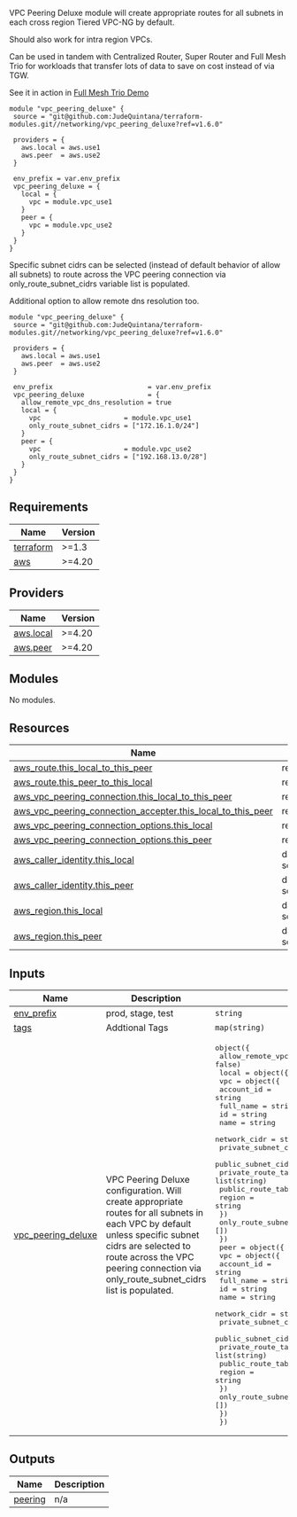 VPC Peering Deluxe module will create appropriate routes for all subnets in each cross region Tiered VPC-NG by default.

Should also work for intra region VPCs.

Can be used in tandem with Centralized Router, Super Router and Full Mesh Trio for workloads that transfer lots of data to save on cost instead of via TGW.

See it in action in [Full Mesh Trio Demo](https://github.com/JudeQuintana/terraform-main/tree/main/full_mesh_trio_demo)

```
module "vpc_peering_deluxe" {
 source = "git@github.com:JudeQuintana/terraform-modules.git//networking/vpc_peering_deluxe?ref=v1.6.0"

 providers = {
   aws.local = aws.use1
   aws.peer  = aws.use2
 }

 env_prefix = var.env_prefix
 vpc_peering_deluxe = {
   local = {
     vpc = module.vpc_use1
   }
   peer = {
     vpc = module.vpc_use2
   }
 }
}
```

Specific subnet cidrs can be selected (instead of default behavior of allow all subnets) to route across the VPC peering connection via only\_route\_subnet\_cidrs variable list is populated.

Additional option to allow remote dns resolution too.
```
module "vpc_peering_deluxe" {
 source = "git@github.com:JudeQuintana/terraform-modules.git//networking/vpc_peering_deluxe?ref=v1.6.0"

 providers = {
   aws.local = aws.use1
   aws.peer  = aws.use2
 }

 env_prefix                        = var.env_prefix
 vpc_peering_deluxe                = {
   allow_remote_vpc_dns_resolution = true
   local = {
     vpc                     = module.vpc_use1
     only_route_subnet_cidrs = ["172.16.1.0/24"]
   }
   peer = {
     vpc                     = module.vpc_use2
     only_route_subnet_cidrs = ["192.168.13.0/28"]
   }
 }
}
```

## Requirements

| Name | Version |
|------|---------|
| <a name="requirement_terraform"></a> [terraform](#requirement\_terraform) | >=1.3 |
| <a name="requirement_aws"></a> [aws](#requirement\_aws) | >=4.20 |

## Providers

| Name | Version |
|------|---------|
| <a name="provider_aws.local"></a> [aws.local](#provider\_aws.local) | >=4.20 |
| <a name="provider_aws.peer"></a> [aws.peer](#provider\_aws.peer) | >=4.20 |

## Modules

No modules.

## Resources

| Name | Type |
|------|------|
| [aws_route.this_local_to_this_peer](https://registry.terraform.io/providers/hashicorp/aws/latest/docs/resources/route) | resource |
| [aws_route.this_peer_to_this_local](https://registry.terraform.io/providers/hashicorp/aws/latest/docs/resources/route) | resource |
| [aws_vpc_peering_connection.this_local_to_this_peer](https://registry.terraform.io/providers/hashicorp/aws/latest/docs/resources/vpc_peering_connection) | resource |
| [aws_vpc_peering_connection_accepter.this_local_to_this_peer](https://registry.terraform.io/providers/hashicorp/aws/latest/docs/resources/vpc_peering_connection_accepter) | resource |
| [aws_vpc_peering_connection_options.this_local](https://registry.terraform.io/providers/hashicorp/aws/latest/docs/resources/vpc_peering_connection_options) | resource |
| [aws_vpc_peering_connection_options.this_peer](https://registry.terraform.io/providers/hashicorp/aws/latest/docs/resources/vpc_peering_connection_options) | resource |
| [aws_caller_identity.this_local](https://registry.terraform.io/providers/hashicorp/aws/latest/docs/data-sources/caller_identity) | data source |
| [aws_caller_identity.this_peer](https://registry.terraform.io/providers/hashicorp/aws/latest/docs/data-sources/caller_identity) | data source |
| [aws_region.this_local](https://registry.terraform.io/providers/hashicorp/aws/latest/docs/data-sources/region) | data source |
| [aws_region.this_peer](https://registry.terraform.io/providers/hashicorp/aws/latest/docs/data-sources/region) | data source |

## Inputs

| Name | Description | Type | Default | Required |
|------|-------------|------|---------|:--------:|
| <a name="input_env_prefix"></a> [env\_prefix](#input\_env\_prefix) | prod, stage, test | `string` | n/a | yes |
| <a name="input_tags"></a> [tags](#input\_tags) | Addtional Tags | `map(string)` | `{}` | no |
| <a name="input_vpc_peering_deluxe"></a> [vpc\_peering\_deluxe](#input\_vpc\_peering\_deluxe) | VPC Peering Deluxe configuration. Will create appropriate routes for all subnets in each VPC by default unless specific subnet cidrs are selected to route across the VPC peering connection via only\_route\_subnet\_cidrs list is populated. | <pre>object({<br>    allow_remote_vpc_dns_resolution = optional(bool, false)<br>    local = object({<br>      vpc = object({<br>        account_id              = string<br>        full_name               = string<br>        id                      = string<br>        name                    = string<br>        network_cidr            = string<br>        private_subnet_cidrs    = list(string)<br>        public_subnet_cidrs     = list(string)<br>        private_route_table_ids = list(string)<br>        public_route_table_ids  = list(string)<br>        region                  = string<br>      })<br>      only_route_subnet_cidrs = optional(list(string), [])<br>    })<br>    peer = object({<br>      vpc = object({<br>        account_id              = string<br>        full_name               = string<br>        id                      = string<br>        name                    = string<br>        network_cidr            = string<br>        private_subnet_cidrs    = list(string)<br>        public_subnet_cidrs     = list(string)<br>        private_route_table_ids = list(string)<br>        public_route_table_ids  = list(string)<br>        region                  = string<br>      })<br>      only_route_subnet_cidrs = optional(list(string), [])<br>    })<br>  })</pre> | n/a | yes |

## Outputs

| Name | Description |
|------|-------------|
| <a name="output_peering"></a> [peering](#output\_peering) | n/a |
